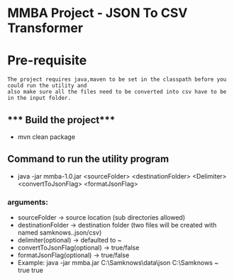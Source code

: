 # MMBA Project - JSON To CSV Transformer
 
# **Pre-requisite** 
	The project requires java,maven to be set in the classpath before you could run the utility and 
	also make sure all the files need to be converted into csv have to be in the input folder.

## *** Build the project***
*	mvn clean package

## **Command to run the utility program** 

* 	java -jar mmba-1.0.jar \<sourceFolder\> \<destinationFolder\> \<Delimiter\> \<convertToJsonFlag\> \<formatJsonFlag\>

###	arguments:
*	sourceFolder -> source location (sub directories allowed)
*	destinationFolder -> destination folder (two files will be created with named samknows.<timestamp>.json/csv)
*	delimiter(optional) -> defaulted to ~
*	convertToJsonFlag(optional) -> true/false
*	formatJsonFlag(optional) -> true/false
*	Example: java -jar mmba.jar C:\Samknows\data\json C:\Samknows ~ true true
